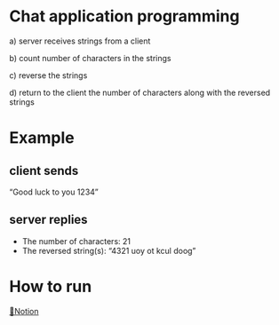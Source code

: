 # Chat application programming

  a) server receives strings from a client

  b) count number of characters in the strings

  c) reverse the strings 

  d) return to the client the number of characters along with the reversed strings

# Example

## client sends 

  “Good luck to you 1234”

## server replies

  - The number of characters: 21
  - The reversed string(s): “4321 uoy ot kcul doog”


# How to run 
[📝Notion](https://www.notion.so/Problem2-a81a843be61a4e7f8f4f71f3d5caa5c0)
